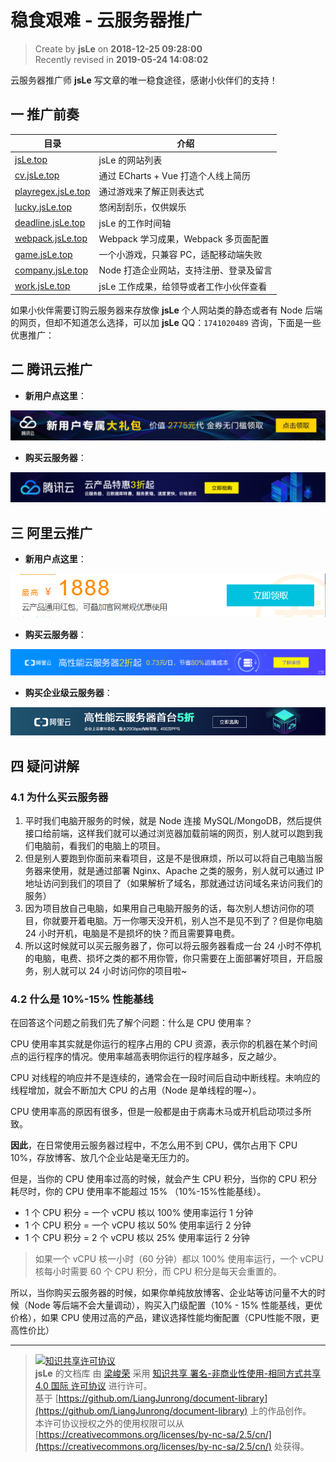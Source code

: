 稳食艰难 - 云服务器推广
===

> Create by **jsLe** on **2018-12-25 09:28:00**  
> Recently revised in **2019-05-24 14:08:02**

云服务器推广师 **jsLe** 写文章的唯一稳食途径，感谢小伙伴们的支持！

## 一 推广前奏

| 目录                                                   | 介绍                                       |
| ------------------------------------------------------ | ------------------------------------------ |
| [jsLe.top](http://jsLe.top/)                     | jsLe 的网站列表                         |
| [cv.jsLe.top](http://cv.jsLe.top/#/)             | 通过 ECharts + Vue 打造个人线上简历        |
| [playregex.jsLe.top](http://playregex.jsLe.top/) | 通过游戏来了解正则表达式                   |
| [lucky.jsLe.top](http://lucky.jsLe.top/)         | 悠闲刮刮乐，仅供娱乐                       |
| [deadline.jsLe.top](http://deadline.jsLe.top/)   | jsLe 的工作时间轴                       |
| [webpack.jsLe.top](http://webpack.jsLe.top/)     | Webpack 学习成果，Webpack 多页面配置       |
| [game.jsLe.top](http://game.jsLe.top/)           | 一个小游戏，只兼容 PC，适配移动端失败      |
| [company.jsLe.top](http://company.jsLe.top/)     | Node 打造企业网站，支持注册、登录及留言    |
| [work.jsLe.top](http://work.jsLe.top/)           | jsLe 工作成果，给领导或者工作小伙伴查看 |

如果小伙伴需要订购云服务器来存放像 **jsLe** 个人网站类的静态或者有 Node 后端的网页，但却不知道怎么选择，可以加 **jsLe** QQ：`1741020489` 咨询，下面是一些优惠推广：  

## 二 腾讯云推广 

* **新用户点这里**：  
 
[![图](../../public-repertory/img/seek-tencent-1.jpg)](https://cloud.tencent.com/redirect.php?redirect=1025&cps_key=49f647c99fce1a9f0b4e1eeb1be484c9&from=console) 

* **购买云服务器**：  

[![图](../../public-repertory/img/seek-tencent-2.jpg)](https://cloud.tencent.com/redirect.php?redirect=1014&cps_key=49f647c99fce1a9f0b4e1eeb1be484c9&from=console)

## 三 阿里云推广

* **新用户点这里**：

[![图](../../public-repertory/img/seek-ali-1.png)](https://promotion.aliyun.com/ntms/yunparter/invite.html?userCode=w7hismrh)

* **购买云服务器**：  

[![图](../../public-repertory/img/seek-ali-2.png)](https://promotion.aliyun.com/ntms/act/qwbk.html?userCode=w7hismrh) 

* **购买企业级云服务器**：  

[![图](../../public-repertory/img/seek-ali-3.jpg)](https://promotion.aliyun.com/ntms/act/enterprise-discount.html?userCode=w7hismrh)

## 四 疑问讲解

### 4.1 为什么买云服务器

1. 平时我们电脑开服务的时候，就是 Node 连接 MySQL/MongoDB，然后提供接口给前端，这样我们就可以通过浏览器加载前端的网页，别人就可以跑到我们电脑前，看我们的电脑上的项目。
2. 但是别人要跑到你面前来看项目，这是不是很麻烦，所以可以将自己电脑当服务器来使用，就是通过部署 Nginx、Apache 之类的服务，别人就可以通过 IP 地址访问到我们的项目了（如果解析了域名，那就通过访问域名来访问我们的服务）
3. 因为项目放自己电脑，如果用自己电脑开服务的话，每次别人想访问你的项目，你就要开着电脑。万一你哪天没开机，别人岂不是见不到了？但是你电脑 24 小时开机，电脑是不是损坏的快？而且需要算电费。
4. 所以这时候就可以买云服务器了，你可以将云服务器看成一台 24 小时不停机的电脑，电费、损坏之类的都不用你管，你只需要在上面部署好项目，开启服务，别人就可以 24 小时访问你的项目啦~

### 4.2 什么是 10%-15% 性能基线

在回答这个问题之前我们先了解个问题：什么是 CPU 使用率？  

CPU 使用率其实就是你运行的程序占用的 CPU 资源，表示你的机器在某个时间点的运行程序的情况。使用率越高表明你运行的程序越多，反之越少。  

CPU 对线程的响应并不是连续的，通常会在一段时间后自动中断线程。未响应的线程增加，就会不断加大 CPU 的占用（Node 是单线程的喔~）。  

CPU 使用率高的原因有很多，但是一般都是由于病毒木马或开机启动项过多所致。

**因此**，在日常使用云服务器过程中，不怎么用不到 CPU，偶尔占用下 CPU 10%，存放博客、放几个企业站是毫无压力的。

但是，当你的 CPU 使用率过高的时候，就会产生 CPU 积分，当你的 CPU 积分耗尽时，你的 CPU 使用率不能超过 15% （10%-15%性能基线）。

* 1 个 CPU 积分 = 一个 vCPU 核以 100% 使用率运行 1 分钟
* 1 个 CPU 积分 = 一个 vCPU 核以 50% 使用率运行 2 分钟
* 1 个 CPU 积分 = 2 个 vCPU 核以 25% 使用率运行 2 分钟

> 如果一个 vCPU 核一小时（60 分钟）都以 100% 使用率运行，一个 vCPU 核每小时需要 60 个 CPU 积分，而 CPU 积分是每天会重置的。

所以，当你购买云服务器的时候，如果你单纯放放博客、企业站等访问量不大的时候（Node 等后端不会大量调动），购买入门级配置（10% - 15% 性能基线，更优价格），如果 CPU 使用过高的产品，建议选择性能均衡配置（CPU性能不限，更高性价比）

---

> [![知识共享许可协议](https://i.creativecommons.org/l/by-nc-sa/4.0/88x31.png)](http://creativecommons.org/licenses/by-nc-sa/4.0/)  
> **jsLe** 的文档库</a> 由 [梁峻荣](https://github.com/LiangJunrong/document-library) 采用 [知识共享 署名-非商业性使用-相同方式共享 4.0 国际 许可协议](http://creativecommons.org/licenses/by-nc-sa/4.0/) 进行许可。  
> 基于 [https://github.om/LiangJunrong/document-library](https://github.om/LiangJunrong/document-library) 上的作品创作。  
> 本许可协议授权之外的使用权限可以从 [https://creativecommons.org/licenses/by-nc-sa/2.5/cn/](https://creativecommons.org/licenses/by-nc-sa/2.5/cn/) 处获得。